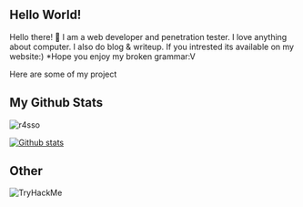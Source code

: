 ## Hello World!
Hello there! 👋
I am a web developer and penetration tester. I love anything about computer.
I also do blog & writeup. 
If you intrested its available on my website:) *Hope you enjoy my broken grammar:V

Here are some of my project

## My Github Stats
<p align=left> <img src=https://komarev.com/ghpvc/?username=r4sso alt=r4sso /> </p>

[![Github stats](https://github-readme-stats.vercel.app/api?username=r4sso&show_icons=true&include_all_commits=true&hide_border=true&bg_color=282A36&icon_color=686868&title_color=57c7ff&text_color=9aedfe&custom_title=My+Github+Stats)](https://github.com/r4sso/github-readme-stats)

## Other
![TryHackMe](https://tryhackme-badges.s3.amazonaws.com/ner0.png)
